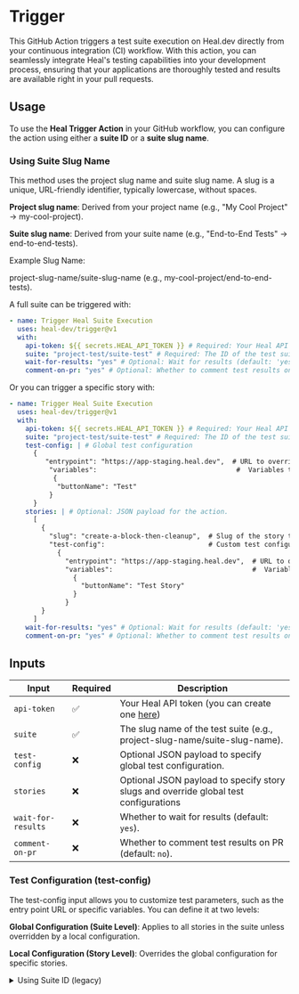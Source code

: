 # Trigger

This GitHub Action triggers a test suite execution on Heal.dev directly from your continuous integration (CI) workflow. With this action, you can seamlessly integrate Heal's testing capabilities into your development process, ensuring that your applications are thoroughly tested and results are available right in your pull requests.

## Usage

To use the **Heal Trigger Action** in your GitHub workflow, you can configure the action using either a **suite ID** or a **suite slug name**.

### Using Suite Slug Name

This method uses the project slug name and suite slug name. A slug is a unique, URL-friendly identifier, typically lowercase, without spaces.

**Project slug name**: Derived from your project name (e.g., "My Cool Project" → my-cool-project).

**Suite slug name**: Derived from your suite name (e.g., "End-to-End Tests" → end-to-end-tests).

Example Slug Name:

project-slug-name/suite-slug-name (e.g., my-cool-project/end-to-end-tests).

A full suite can be triggered with:
```yaml
- name: Trigger Heal Suite Execution
  uses: heal-dev/trigger@v1
  with:
    api-token: ${{ secrets.HEAL_API_TOKEN }} # Required: Your Heal API token.
    suite: "project-test/suite-test" # Required: The ID of the test suite
    wait-for-results: "yes" # Optional: Wait for results (default: 'yes').
    comment-on-pr: "yes" # Optional: Whether to comment test results on PRs (default: 'no').
```

Or you can trigger a specific story with:

```yaml
- name: Trigger Heal Suite Execution
  uses: heal-dev/trigger@v1
  with:
    api-token: ${{ secrets.HEAL_API_TOKEN }} # Required: Your Heal API token.
    suite: "project-test/suite-test" # Required: The ID of the test suite
    test-config: | # Global test configuration
      {
         "entrypoint": "https://app-staging.heal.dev",  # URL to override the default entry point.
          "variables":                                   #  Variables to customize the test configuration.
           {
            "buttonName": "Test"
          }
      }
    stories: | # Optional: JSON payload for the action.
      [
        {
          "slug": "create-a-block-then-cleanup",  # Slug of the story to run.
          "test-config":                          # Custom test configuration for this story.
            {
              "entrypoint": "https://app-staging.heal.dev",  # URL to override the default entry point.
              "variables":                                   #  Variables to customize the test configuration.
                {
                  "buttonName": "Test Story"
                }
              }
        }
      ]
    wait-for-results: "yes" # Optional: Wait for results (default: 'yes').
    comment-on-pr: "yes" # Optional: Whether to comment test results on PRs (default: 'no').
```

## Inputs

| Input              | Required | Description                                                                             |
| ------------------ | -------- | --------------------------------------------------------------------------------------- |
| `api-token`        | ✅       | Your Heal API token (you can create one [here](https://app.heal.dev/organisation/keys)) |
| `suite`            | ✅       | The slug name of the test suite (e.g., project-slug-name/suite-slug-name).              |
| `test-config`      | ❌       | Optional JSON payload to specify global test configuration.                             |
| `stories`          | ❌       | Optional JSON payload to specify story slugs and override global test configurations    |
| `wait-for-results` | ❌       | Whether to wait for results (default: `yes`).                                           |
| `comment-on-pr`    | ❌       | Whether to comment test results on PR (default: `no`).                                  |

### Test Configuration (test-config)

The test-config input allows you to customize test parameters, such as the entry point URL or specific variables. You can define it at two levels:

**Global Configuration (Suite Level)**: Applies to all stories in the suite unless overridden by a local configuration.

**Local Configuration (Story Level)**: Overrides the global configuration for specific stories.

<details>
<summary>Using Suite ID (legacy)</summary>

Use this method if you already have the numeric ID of the test suite and optionally the ID of the specific story you want to run from Heal.dev.

```yaml
- name: Trigger Heal Suite Execution
  uses: heal-dev/trigger@v1
  with:
    api-token: ${{ secrets.HEAL_API_TOKEN }} # Required: Your Heal API token.
    suite-id: "443" # Required: The ID of the test suite.
    payload: | # Optional: JSON payload for the action.
      {
        "stories": [  
          {
            "id": 5053, # ID of the story to run.
            "entryHref": "www.google.com"  # URL to test, overrides the default setting.
            "variables":                   # Variables to customize the test configuration.
              {
                "buttonName": "send"    
              }
          }
        ]
      }
    wait-for-results: "yes" # Optional: Wait for results (default: 'yes').
    domain: "https://api.heal.dev" # Optional
    comment-on-pr: "yes" # Optional: Whether to comment test results on PRs (default: 'no').
```

## Inputs

| Input              | Required | Description                                                                             |
| ------------------ | -------- | --------------------------------------------------------------------------------------- |
| `api-token`        | ✅       | Your Heal API token (you can create one [here](https://app.heal.dev/organisation/keys)) |
| `suite-id`         | ✅       | The ID of the test suite.                                                               |
| `payload`          | ❌       | Optional JSON payload. Use this to specify stories, override the entryHref (URL),       |
|                    |          | or provide variables to customize the test configuration.                               |
| `wait-for-results` | ❌       | Whether to wait for results (default: `yes`).                                           |
| `domain`           | ❌       | (default: `https://api.heal.dev`).                                                      |
| `comment-on-pr`    | ❌       | Whether to comment test results on PR (default: `no`).                                  |
</details>
